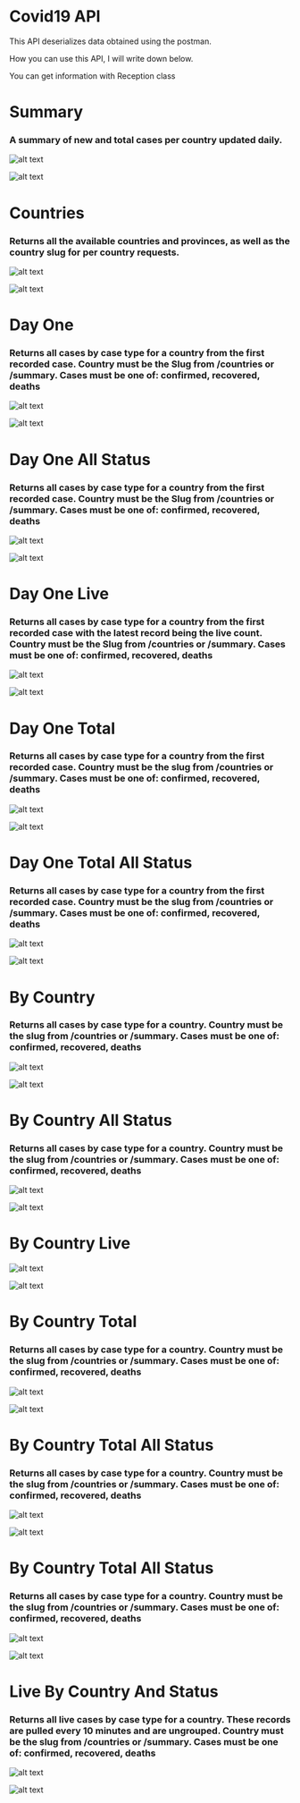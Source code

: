 # Covid19 API
This API deserializes data obtained using the postman.

How you can use this API, I will write down below.

You can get information with Reception class 

# Summary
### A summary of new and total cases per country updated daily.

![alt text](https://i.ibb.co/8rb3s9v/2021-01-13-174246.png)

![alt text](https://i.ibb.co/sstsTj8/image.png)

# Countries
### Returns all the available countries and provinces, as well as the country slug for per country requests.

![alt text](https://i.ibb.co/qJHxqvN/image.png)

![alt text](https://i.ibb.co/PYtCh4p/image.png)

# Day One
### Returns all cases by case type for a country from the first recorded case. Country must be the Slug from /countries or /summary. Cases must be one of: confirmed, recovered, deaths

![alt text](https://i.ibb.co/1GwBQ4Q/image.png)

![alt text](https://i.ibb.co/PQJbY22/image.png)

# Day One All Status
### Returns all cases by case type for a country from the first recorded case. Country must be the Slug from /countries or /summary. Cases must be one of: confirmed, recovered, deaths

![alt text](https://i.ibb.co/QD0MKgk/image.png)

![alt text](https://i.ibb.co/2spCJ4Y/image.png)

# Day One Live
### Returns all cases by case type for a country from the first recorded case with the latest record being the live count. Country must be the Slug from /countries or /summary. Cases must be one of: confirmed, recovered, deaths

![alt text](https://i.ibb.co/5WkKNTt/image.png)

![alt text](https://i.ibb.co/qF27VR6/image.png)

# Day One Total
### Returns all cases by case type for a country from the first recorded case. Country must be the slug from /countries or /summary. Cases must be one of: confirmed, recovered, deaths

![alt text](https://i.ibb.co/JHRnYsB/image.png)

![alt text](https://i.ibb.co/89dJ2Gb/image.png)

# Day One Total All Status
### Returns all cases by case type for a country from the first recorded case. Country must be the slug from /countries or /summary. Cases must be one of: confirmed, recovered, deaths

![alt text](https://i.ibb.co/SmmYGDM/image.png)

![alt text](https://i.ibb.co/JtQv9JC/image.png)

# By Country
### Returns all cases by case type for a country. Country must be the slug from /countries or /summary. Cases must be one of: confirmed, recovered, deaths

![alt text](https://i.ibb.co/7gfY1mG/2021-01-13-225030.png)

![alt text](https://i.ibb.co/B44XKxh/image.png)

# By Country All Status
### Returns all cases by case type for a country. Country must be the slug from /countries or /summary. Cases must be one of: confirmed, recovered, deaths

![alt text](https://i.ibb.co/bHwP5DC/image.png)

![alt text](https://i.ibb.co/x8tq8b4/image.png)

# By Country Live

![alt text](https://i.ibb.co/8rXz9f6/image.png)

![alt text](https://i.ibb.co/gy0FqG7/image.png)

# By Country Total
### Returns all cases by case type for a country. Country must be the slug from /countries or /summary. Cases must be one of: confirmed, recovered, deaths

![alt text](https://i.ibb.co/QPw4PcQ/image.png)

![alt text](https://i.ibb.co/0FKNmCP/image.png)

# By Country Total All Status
### Returns all cases by case type for a country. Country must be the slug from /countries or /summary. Cases must be one of: confirmed, recovered, deaths

![alt text](https://i.ibb.co/bdDKMwZ/image.png)

![alt text](https://i.ibb.co/hfLWtJg/image.png)

# By Country Total All Status
### Returns all cases by case type for a country. Country must be the slug from /countries or /summary. Cases must be one of: confirmed, recovered, deaths

![alt text](https://i.ibb.co/NFKsg8x/image.png)

![alt text](https://i.ibb.co/zVGtktp/image.png)

# Live By Country And Status
### Returns all live cases by case type for a country. These records are pulled every 10 minutes and are ungrouped. Country must be the slug from /countries or /summary. Cases must be one of: confirmed, recovered, deaths

![alt text](https://i.ibb.co/3WrbydD/image.png)

![alt text](https://i.ibb.co/s66KVJQ/image.png)
